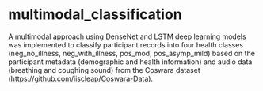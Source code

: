 # multimodal_classification

A multimodal approach using DenseNet and LSTM deep learning models was implemented to classify participant records into four health classes (neg_no_illness, neg_with_illness, pos_mod, pos_asymp_mild) based on the participant metadata (demographic and health information) and audio data (breathing and coughing sound) from the Coswara dataset (https://github.com/iiscleap/Coswara-Data).

